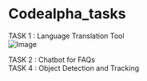 # Codealpha_tasks
TASK 1 : Language Translation Tool  
![Image](https://github.com/user-attachments/assets/e854ab0b-1823-448c-80f0-8f0f90075332)

TASK 2 :  Chatbot for FAQs  
TASK 4 : Object Detection and Tracking
